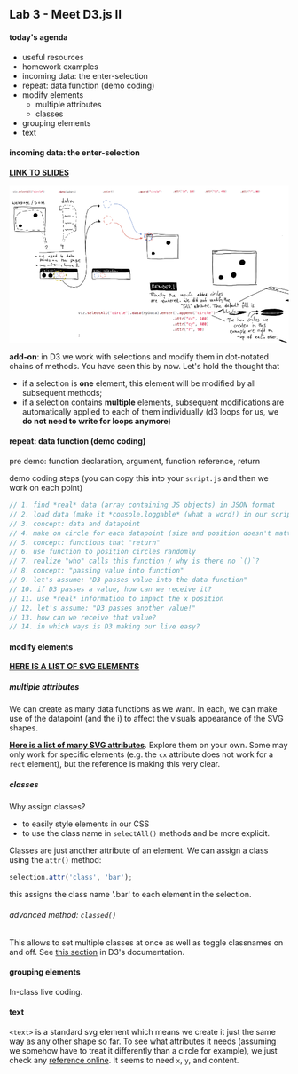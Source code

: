 ## Lab 3 - Meet D3.js II

#### today's agenda
- useful resources
- homework examples
- incoming data: the enter-selection
- repeat: data function (demo coding)
- modify elements
  - multiple attributes
  - classes
- grouping elements
- text



#### incoming data: the enter-selection

[**LINK TO SLIDES**](https://docs.google.com/presentation/d/123VqEDYcU1tH3jRn1S9-ddSVuJvMESHWJTnnYqkxbS4/edit?usp=sharing)

![enter](assets/enter.png)

**add-on**: in D3 we work with selections and modify them in dot-notated chains of methods. You have seen this by now. Let's hold the thought that
- if a selection is **one** element, this element will be modified by all subsequent methods;
- if a selection contains **multiple** elements, subsequent modifications are automatically applied to each of them individually (d3 loops for us, we **do not need to write for loops anymore**)

#### repeat: data function (demo coding)

pre demo: function declaration, argument, function reference, return

demo coding steps (you can copy this into your `script.js` and then we work on each point)

```javascript
// 1. find *real* data (array containing JS objects) in JSON format
// 2. load data (make it *console.loggable* (what a word!) in our script)
// 3. concept: data and datapoint
// 4. make on circle for each datapoint (size and position doesn't matter)
// 5. concept: functions that "return"
// 6. use function to position circles randomly
// 7. realize "who" calls this function / why is there no `()`?
// 8. concept: "passing value into function"
// 9. let's assume: "D3 passes value into the data function"
// 10. if D3 passes a value, how can we receive it?
// 11. use *real* information to impact the x position
// 12. let's assume: "D3 passes another value!"
// 13. how can we receive that value?
// 14. in which ways is D3 making our live easy?
```

#### modify elements

[**HERE IS A LIST OF SVG ELEMENTS**](https://developer.mozilla.org/en-US/docs/Web/SVG/Element)

##### multiple attributes

We can create as many data functions as we want. In each, we can make use of the datapoint (and the i) to affect the visuals appearance of the SVG shapes.

[**Here is a list of many SVG attributes**](https://developer.mozilla.org/en-US/docs/Web/SVG/Attribute). Explore them on your own. Some may only work for specific elements (e.g. the `cx` attribute does not work for a `rect` element), but the reference is making this very clear.

##### classes

Why assign classes?
- to easily style elements in our CSS
- to use the class name in `selectAll()` methods and be more explicit.

Classes are just another attribute of an element. We can assign a class using the `attr()` method:

```javascript
selection.attr('class', 'bar');
```
this assigns the class name '.bar' to each element in the selection.

###### advanced method: ``classed()``
This allows to set multiple classes at once as well as toggle classnames on and off. See [this section](https://github.com/d3/d3-selection#selection_classed) in D3's documentation.


#### grouping elements

In-class live coding.

#### text

`<text>` is a standard svg element which means we create it just the same way as any other shape so far. To see what attributes it needs (assuming we somehow have to treat it differently than a circle for example), we just check any [reference online](https://developer.mozilla.org/en-US/docs/Web/SVG/Element/text). It seems to need `x`, `y`, and content.
